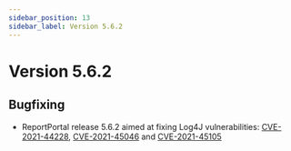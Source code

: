 ```yaml
---
sidebar_position: 13
sidebar_label: Version 5.6.2
---
```


# Version 5.6.2

## Bugfixing

- ReportPortal release 5.6.2 aimed at fixing Log4J vulnerabilities: [CVE-2021-44228](https://github.com/advisories/GHSA-jfh8-c2jp-5v3q), [CVE-2021-45046](https://github.com/advisories/GHSA-7rjr-3q55-vv33) and [CVE-2021-45105](https://github.com/advisories/GHSA-p6xc-xr62-6r2g)
